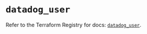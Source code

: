 # `datadog_user`

Refer to the Terraform Registry for docs: [`datadog_user`](https://registry.terraform.io/providers/datadog/datadog/3.54.0/docs/resources/user).
